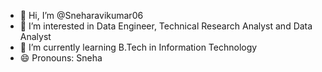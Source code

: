 - 👋 Hi, I’m @Sneharavikumar06 
- 👀 I’m interested in Data Engineer, Technical Research Analyst and Data Analyst
- 🌱 I’m currently learning B.Tech in Information Technology
- 😄 Pronouns: Sneha

<!---
Sneharavikumar06/Sneharavikumar06 is a ✨ special ✨ repository because its `README.md` (this file) appears on your GitHub profile.
You can click the Preview link to take a look at your changes.
--->
